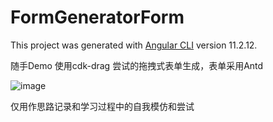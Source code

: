 # FormGeneratorForm

This project was generated with [Angular CLI](https://github.com/angular/angular-cli) version 11.2.12.

随手Demo 使用cdk-drag 尝试的拖拽式表单生成，表单采用Antd

![image](https://user-images.githubusercontent.com/65997647/164390362-34dac6dc-bed1-4915-b02c-7940f4ae1e7b.png)


仅用作思路记录和学习过程中的自我模仿和尝试

